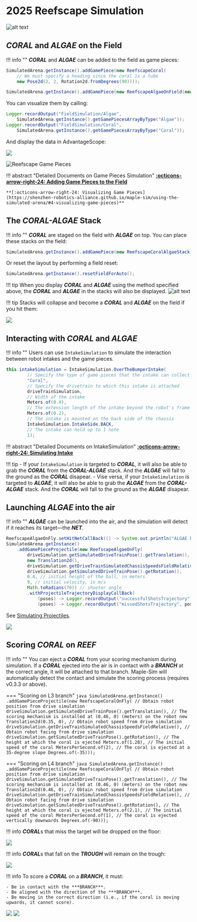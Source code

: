 # 2025 Reefscape Simulation
![alt text](media/fd_frc_socialgraphics_fb_post.png)

## ***CORAL*** and ***ALGAE*** on the Field
!!! info ""
    ***CORAL*** and ***ALGAE*** can be added to the field as game pieces:

```java
SimulatedArena.getInstance().addGamePiece(new ReefscapeCoral(
    // We must specify a heading since the coral is a tube
    new Pose2d(2, 2, Rotation2d.fromDegrees(90))));

SimulatedArena.getInstance().addGamePiece(new ReefscapeAlgaeOnField(new Translation2d(2,2)));
```

You can visualize them by calling:

```java
Logger.recordOutput("FieldSimulation/Algae", 
    SimulatedArena.getInstance().getGamePiecesArrayByType("Algae"));
Logger.recordOutput("FieldSimulation/Coral", 
    SimulatedArena.getInstance().getGamePiecesArrayByType("Coral"));
```

And display the data in AdvantageScope:

![](./media/reefscape%20coral%20algae%20ascope.png)

![Reefscape Game Pieces](./media/reefscape%20game%20pieces.gif)

!!! abstract "Detailed Documents on Game Pieces Simulation"
    **[:octicons-arrow-right-24: Adding Game Pieces to the Field](https://shenzhen-robotics-alliance.github.io/maple-sim/using-the-simulated-arena/#3-adding-game-pieces-to-the-field)**
    
    **[:octicons-arrow-right-24: Visualizing Game Pieces](https://shenzhen-robotics-alliance.github.io/maple-sim/using-the-simulated-arena/#4-visualizing-game-pieces)**


## The ***CORAL-ALGAE*** Stack
!!! info ""
    ***CORAL*** are staged on the field with ***ALGAE*** on top. You can place these stacks on the field:

```java
SimulatedArena.getInstance().addGamePiece(new ReefscapeCoralAlgaeStack(new Translation2d(2,2)));
```

Or reset the layout by performing a field reset:

```java
SimulatedArena.getInstance().resetFieldForAuto();
```

!!! tip
    When you display ***CORAL*** and ***ALGAE*** using the method specified above, the ***CORAL*** and ***ALGAE*** in the stacks will also be displayed.
![alt text](./media/reefscape%20stack%20ascope.png)


!!! tip
    Stacks will collapse and become a ***CORAL*** and ***ALGAE*** on the field if you hit them:

![](./media/reefscape%20stack.gif)

## Interacting with ***CORAL*** and ***ALGAE***
!!! info ""
    Users can use `IntakeSimulation` to simulate the interaction between robot intakes and the game pieces. 

```java
this.intakeSimulation = IntakeSimulation.OverTheBumperIntake(
        // Specify the type of game pieces that the intake can collect
        "Coral",
        // Specify the drivetrain to which this intake is attached
        driveTrainSimulation,
        // Width of the intake
        Meters.of(0.4),
        // The extension length of the intake beyond the robot's frame (when activated)
        Meters.of(0.2),
        // The intake is mounted on the back side of the chassis
        IntakeSimulation.IntakeSide.BACK,
        // The intake can hold up to 1 note
        1);
```

!!! abstract "Detailed Documents on IntakeSimulation"
    **[:octicons-arrow-right-24: Simulating Intake](https://shenzhen-robotics-alliance.github.io/maple-sim/simulating-intake/)**

!!! tip
    - If your `IntakeSimulation` is targeted to ***CORAL***, it will also be able to grab the ***CORAL*** from the ***CORAL-ALGAE*** stack. And the ***ALGAE*** will fall to the ground as the ***CORAL*** disapear.
    - Vise versa, if your `IntakeSimulation` is targeted to ***ALGAE***, it will also be able to grab the ***ALGAE*** from the ***CORAL-ALGAE*** stack. And the ***CORAL*** will fall to the ground as the ***ALGAE*** disapear.


## Launching ***ALGAE*** into the air
!!! info ""
    ***ALGAE*** can be launched into the air, and the simulation will detect if it reaches its target—the ***NET***.

```java
ReefscapeAlgaeOnFly.setHitNetCallBack(() -> System.out.println("ALGAE hits NET!"));
SimulatedArena.getInstance()
    .addGamePieceProjectile(new ReefscapeAlgaeOnFly(
        driveSimulation.getSimulatedDriveTrainPose().getTranslation(),
        new Translation2d(),
        driveSimulation.getDriveTrainSimulatedChassisSpeedsFieldRelative(),
        driveSimulation.getSimulatedDriveTrainPose().getRotation(),
        0.4, // initial height of the ball, in meters
        9, // initial velocity, in m/s
        Math.toRadians(70)) // shooter angle
        .withProjectileTrajectoryDisplayCallBack(
            (poses) -> Logger.recordOutput("successfulShotsTrajectory", poses.toArray(Pose3d[]::new)),
            (poses) -> Logger.recordOutput("missedShotsTrajectory", poses.toArray(Pose3d[]::new))));
```

See [Simulating Projectiles](./simulating-projectiles.md).

![](./media/launching%20algae.gif)
## Scoring ***CORAL*** on ***REEF***

!!! info ""
    You can eject a ***CORAL*** from your scoring mechanism during simulation. If a ***CORAL*** ejected into the air is in contact with a ***BRANCH*** at the correct angle, it will be attached to that branch. Maple-Sim will automatically detect the contact and simulate the scoring process (requires v0.3.3 or above).

=== "Scoring on L3 branch"
    ```java
    SimulatedArena.getInstance()
        .addGamePieceProjectile(new ReefscapeCoralOnFly(
            // Obtain robot position from drive simulation
            driveSimulation.getSimulatedDriveTrainPose().getTranslation(),
            // The scoring mechanism is installed at (0.46, 0) (meters) on the robot
            new Translation2d(0.35, 0),
            // Obtain robot speed from drive simulation
            driveSimulation.getDriveTrainSimulatedChassisSpeedsFieldRelative(),
            // Obtain robot facing from drive simulation
            driveSimulation.getSimulatedDriveTrainPose().getRotation(),
            // The height at which the coral is ejected
            Meters.of(1.28),
            // The initial speed of the coral
            MetersPerSecond.of(2),
            // The coral is ejected at a 35-degree slope
            Degrees.of(-35)));
    ```

=== "Scoring on L4 branch"
    ```java
    SimulatedArena.getInstance()
        .addGamePieceProjectile(new ReefscapeCoralOnFly(
            // Obtain robot position from drive simulation
            driveSimulation.getSimulatedDriveTrainPose().getTranslation(),
            // The scoring mechanism is installed at (0.46, 0) (meters) on the robot
            new Translation2d(0.46, 0),
            // Obtain robot speed from drive simulation
            driveSimulation.getDriveTrainSimulatedChassisSpeedsFieldRelative(),
            // Obtain robot facing from drive simulation
            driveSimulation.getSimulatedDriveTrainPose().getRotation(),
            // The height at which the coral is ejected
            Meters.of(2.1),
            // The initial speed of the coral
            MetersPerSecond.of(1),
            // The coral is ejected vertically downwards
            Degrees.of(-90)));
    ```

!!! info
    ***CORAL***s that miss the target will be dropped on the floor:

![](./media/scoring%20coral%20on%20field.gif)

!!! info
    ***CORAL***s that fall on the ***TROUGH*** will remain on the trough:

![](./media/scoring%20coral%20on%20trough.gif)

!!! info
    To score a ***CORAL*** on a ***BRANCH***, it must:

    - Be in contact with the ***BRANCH***.
    - Be aligned with the direction of the ***BRANCH***.
    - Be moving in the correct direction (i.e., if the coral is moving upwards, it cannot score).

![](./media/scoring%20coral%20on%20L3.gif)
![](./media/scoring%20coral%20on%20L4.gif)